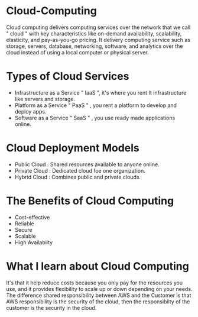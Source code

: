 # Cloud-Computing
Cloud computing delivers computing services over the network that we call " cloud " with key characteristics like on-demand availability, scalability, elasticity, and pay-as-you-go pricing.
It delivery computing service such as storage, servers, database, networking, software, and analytics over the cloud instead of using a local computer or physical server.

# Types of Cloud Services
- Infrastructure as a Service " IaaS ", it's where you rent It infrastructure like servers and storage.
- Platform as a Service " PaaS " , you rent a platform to develop and deploy apps.
- Software as a Service " SaaS " , you use ready made applications online.

# Cloud Deployment Models
- Public Cloud          : Shared resources available to anyone online.
- Private Cloud         : Dedicated cloud foe one organization.
- Hybrid Cloud          : Combines public and private clouds.

# The Benefits of Cloud Computing
- Cost-effective
- Reliable
- Secure
- Scalable
- High Availabilty

# What I learn about Cloud Computing
It's that it help reduce costs because you only pay for the resources you use, and it provides flexibility to scale up or down depending on your needs. The difference shared responsibility between AWS and the Customer is that AWS responsibility is the security of the cloud, then the responsibilty of the customer is the security in the cloud.

  
